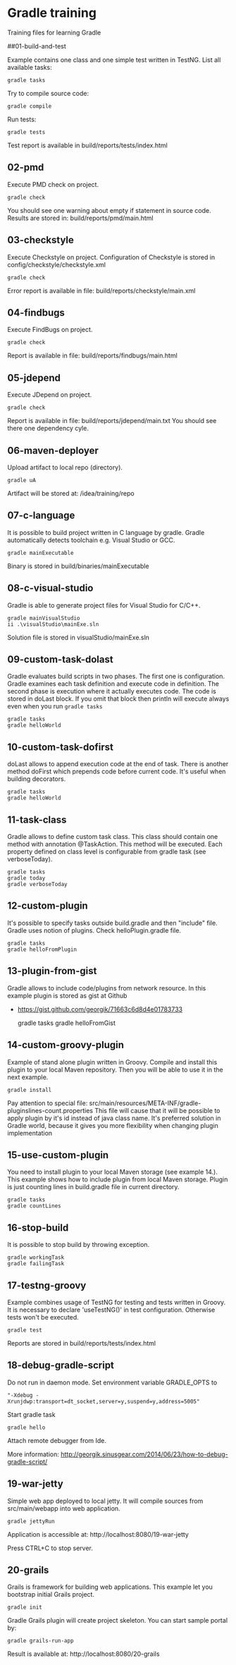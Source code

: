 # Gradle training

Training files for learning Gradle


##01-build-and-test

Example contains one class and one simple test written in TestNG.
List all available tasks:

    gradle tasks

Try to compile source code:

    gradle compile

Run tests:

    gradle tests

Test report is available in build/reports/tests/index.html


## 02-pmd

Execute PMD check on project.

    gradle check

You should see one warning about empty if statement in source code.
Results are stored in: build/reports/pmd/main.html


## 03-checkstyle

Execute Checkstyle on project. Configuration of Checkstyle is stored in config/checkstyle/checkstyle.xml

    gradle check

Error report is available in file: build/reports/checkstyle/main.xml


## 04-findbugs

Execute FindBugs on project.

    gradle check

Report is available in file: build/reports/findbugs/main.html


## 05-jdepend

Execute JDepend on project.

    gradle check

Report is available in file: build/reports/jdepend/main.txt
You should see there one dependency cyle.


## 06-maven-deployer

Upload artifact to local repo (directory).

    gradle uA

Artifact will be stored at: /idea/training/repo


## 07-c-language

It is possible to build project written in C language by gradle.
Gradle automatically detects toolchain e.g. Visual Studio or GCC.

    gradle mainExecutable

Binary is stored in build/binaries/mainExecutable


## 08-c-visual-studio

Gradle is able to generate project files for Visual Studio for C/C++.

    gradle mainVisualStudio
    ii .\visualStudio\mainExe.sln

Solution file is stored in visualStudio/mainExe.sln


## 09-custom-task-dolast

Gradle evaluates build scripts in two phases. The first one is configuration.
Gradle examines each task definition and execute code in definition.
The second phase is execution where it actually executes code.
The code is stored in doLast block. If you omit that block then println
will execute always even when you run `gradle tasks`

    gradle tasks
    gradle helloWorld


## 10-custom-task-dofirst

doLast allows to append execution code at the end of task. There is another
method doFirst which prepends code before current code. It's useful when
building decorators.

    gradle tasks
    gradle helloWorld


## 11-task-class

Gradle allows to define custom task class. This class should contain
one method with annotation @TaskAction. This method will be executed.
Each property defined on class level is configurable from gradle task
(see verboseToday).

    gradle tasks
    gradle today
    gradle verboseToday


## 12-custom-plugin

It's possible to specify tasks outside build.gradle and then "include" file. 
Gradle uses notion of plugins. Check helloPlugin.gradle file.

    gradle tasks
    gradle helloFromPlugin


## 13-plugin-from-gist

Gradle allows to include code/plugins from network resource.
In this example plugin is stored as gist at Github
- https://gist.github.com/georgik/71663c6d8d4e01783733

    gradle tasks
    gradle helloFromGist


## 14-custom-groovy-plugin

Example of stand alone plugin written in Groovy. Compile and install this
plugin to your local Maven repository. Then you will be able to use it in
the next example.

    gradle install

Pay attention to special file: src/main/resources/META-INF/gradle-pluginslines-count.properties
This file will cause that it will be possible to apply plugin by it's id instead
of java class name. It's preferred solution in Gradle world, because it gives
you more flexibility when changing plugin implementation


## 15-use-custom-plugin

You need to install plugin to your local Maven storage (see example 14.).
This example shows how to include plugin from local Maven storage.
Plugin is just counting lines in build.gradle file in current directory.

    gradle tasks
    gradle countLines

## 16-stop-build

It is possible to stop build by throwing exception.

    gradle workingTask
    gradle failingTask


## 17-testng-groovy

Example combines usage of TestNG for testing and tests written in Groovy.
It is necessary to declare 'useTestNG()' in test configuration.
Otherwise tests won't be executed.

    gradle test

Reports are stored in build/reports/tests/index.html

## 18-debug-gradle-script

Do not run in daemon mode.
Set environment variable GRADLE_OPTS to

    "-Xdebug -Xrunjdwp:transport=dt_socket,server=y,suspend=y,address=5005"

Start gradle task

    gradle hello

Attach remote debugger from Ide.

More information: http://georgik.sinusgear.com/2014/06/23/how-to-debug-gradle-script/

## 19-war-jetty

Simple web app deployed to local jetty. It will compile sources from
src/main/webapp into web application.

    gradle jettyRun

Application is accessible at: http://localhost:8080/19-war-jetty

Press CTRL+C to stop server.

## 20-grails

Grails is framework for building web applications. 
This example let you bootstrap initial Grails project.

    gradle init

Gradle Grails plugin will create project skeleton.
You can start sample portal by:

    gradle grails-run-app

Result is available at: http://localhost:8080/20-grails